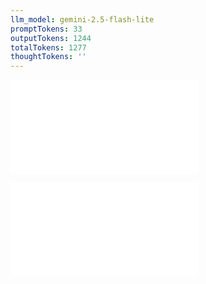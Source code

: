 ```yaml
---
llm_model: gemini-2.5-flash-lite
promptTokens: 33
outputTokens: 1244
totalTokens: 1277
thoughtTokens: ''
---
```


![@](steps/prompt.6fb3a6e8.md)

![@](steps/response.5814d10c.md)